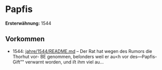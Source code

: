 # Papfis

**Ersterwähnung:** 1544

## Vorkommen
- 1544: [jahre/1544/README.md](../jahre/1544/README.md) – Der Rat hat wegen des Rumors die Thorhut vor- BE
genommen, beſonders weil er au<h vor des—Papfis-Gift”"
verwarnt worden, und iſt ihm viel au...
